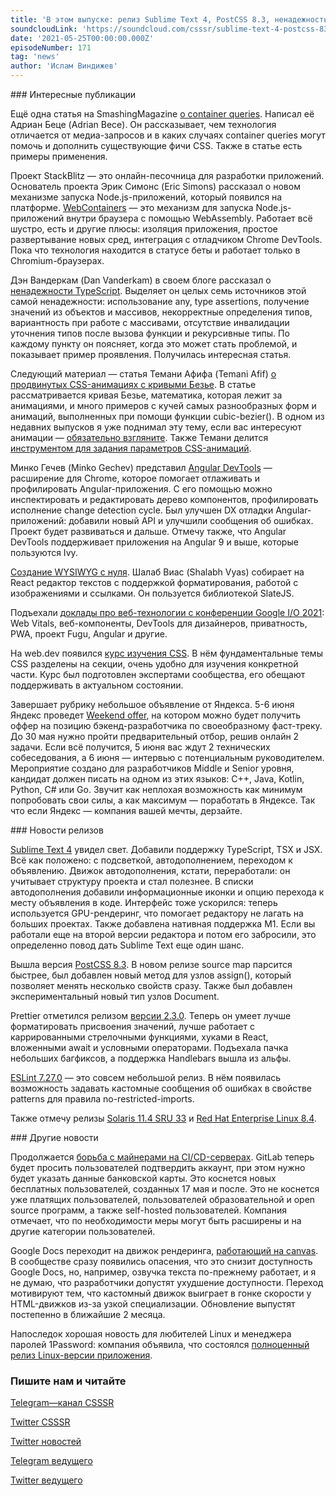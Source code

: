 ```yaml
---
title: 'В этом выпуске: релиз Sublime Text 4, PostCSS 8.3, ненадежность TypeScript, Angular DevTools, WebContainers, Weekend offer Яндекса для бэкенд-разработчиков, ещё немного об анимациях с кривыми Безье, курс по CSS на web.dev, а также записи с Google I/O 2021.'
soundcloudLink: 'https://soundcloud.com/csssr/sublime-text-4-postcss-83-nenadezhnost-typescript-angular-devtools-webcontainers-google-io-21'
date: '2021-05-25T00:00:00.000Z'
episodeNumber: 171
tag: 'news'
author: 'Ислам Виндижев'
---
```


<ParagraphWithImage imageName="manWithLaptop" imageSide="right">
  ### Интересные публикации

Ещё одна статья на SmashingMagazine [о container queries](https://www.smashingmagazine.com/2021/05/css-container-queries-use-cases-migration-strategies/). Написал её Адриан Беце (Adrian Bece). Он рассказывает, чем технология отличается от медиа-запросов и в каких случаях container queries могут помочь и дополнить существующие фичи CSS. Также в статье есть примеры применения.
</ParagraphWithImage>

Проект StackBlitz — это онлайн-песочница для разработки приложений. Основатель проекта Эрик Симонс (Eric Simons) рассказал о новом механизме запуска Node.js-приложений, который появился на платформе. [WebContainers](https://blog.stackblitz.com/posts/introducing-webcontainers/) — это механизм для запуска Node.js-приложений внутри браузера с помощью WebAssembly. Работает всё шустро, есть и другие плюсы: изоляция приложения, простое развертывание новых сред, интеграция с отладчиком Chrome DevTools. Пока что технология находится в статусе беты и работает только в Chromium-браузерах.

Дэн Вандеркам (Dan Vanderkam) в своем блоге рассказал о [ненадежности TypeScript](https://effectivetypescript.com/2021/05/06/unsoundness/). Выделяет он целых семь источников этой самой ненадежности: использование any, type assertions, получение значений из объектов и массивов, некорректные определения типов, вариантность при работе с массивами, отсутствие инвалидации уточнения типов после вызова функции и рекурсивные типы. По каждому пункту он поясняет, когда это может стать проблемой, и показывает пример проявления. Получилась интересная статья.

Следующий материал — статья Темани Афифа (Temani Afif) [о продвинутых CSS-анимациях с кривыми Безье](https://css-tricks.com/advanced-css-animation-using-cubic-bezier/). В статье рассматривается кривая Безье, математика, которая лежит за анимациями, и много примеров с кучей самых разнообразных форм и анимаций, выполненных при помощи функции cubic-bezier(). В одном из недавних выпусков я уже поднимал эту тему, если вас интересуют анимации — [обязательно взгляните](https://blog.csssr.com/ru/news512/episode/news-167). Также Темани делится [инструментом для задания параметров CSS-анимаций](https://matthewlein.com/tools/ceaser).

Минко Гечев (Minko Gechev) представил [Angular DevTools](https://blog.angular.io/introducing-angular-devtools-2d59ff4cf62f) — расширение для Chrome, которое помогает отлаживать и профилировать Angular-приложения. С его помощью можно инспектировать и редактировать дерево компонентов, профилировать исполнение change detection cycle. Был улучшен DX отладки Angular-приложений: добавили новый API и улучшили сообщения об ошибках. Проект будет развиваться и дальше. Отмечу также, что Angular DevTools поддерживает приложения на Angular 9 и выше, которые пользуются Ivy.

[Создание WYSIWYG с нуля](https://www.smashingmagazine.com/2021/05/building-wysiwyg-editor-javascript-slatejs/). Шалаб Виас (Shalabh Vyas) собирает на React редактор текстов с поддержкой форматирования, работой с изображениями и ссылками. Он пользуется библиотекой SlateJS.

Подъехали [доклады про веб-технологии с конференции Google I/O 2021](https://www.youtube.com/playlist?list=PLNYkxOF6rcIAK3hg7C9WVBaGgWZeQCD12): Web Vitals, веб-компоненты, DevTools для дизайнеров, приватность, PWA, проект Fugu, Angular и другие.

На web.dev появился [курс изучения CSS](https://web.dev/learn/css/). В нём фундаментальные темы CSS разделены на секции, очень удобно для изучения конкретной части. Курс был подготовлен экспертами сообщества, его обещают поддерживать в актуальном состоянии.

Завершает рубрику небольшое объявление от Яндекса. 5-6 июня Яндекс проведет [Weekend offer](https://yandex.ru/promo/events/weekend-offer-backend?from=512), на котором можно будет получить оффер на позицию бэкенд-разработчика по своеобразному фаст-треку. До 30 мая нужно пройти предварительный отбор, решив онлайн 2 задачи. Если всё получится, 5 июня вас ждут 2 технических собеседования, а 6 июня — интервью с потенциальным руководителем. Мероприятие создано для разработчиков Middle и Senior уровня, кандидат должен писать на одном из этих языков: C++, Java, Kotlin, Python, C# или Go. Звучит как неплохая возможность как минимум попробовать свои силы, а как максимум — поработать в Яндексе. Так что если Яндекс — компания вашей мечты, дерзайте.

<ParagraphWithImage imageName="laptopNews" imageSide="right">
  ### Новости релизов

[Sublime Text 4](https://www.sublimetext.com/blog/articles/sublime-text-4) увидел свет. Добавили поддержку TypeScript, TSX и JSX. Всё как положено: с подсветкой, автодополнением, переходом к объявлению. Движок автодополнения, кстати, переработали: он учитывает структуру проекта и стал полезнее. В списки автодополнения добавили информационные иконки и опцию перехода к месту объявления в коде. Интерфейс тоже ускорился: теперь используется GPU-рендеринг, что помогает редактору не лагать на больших проектах. Также добавлена нативная поддержка M1. Если вы работали еще на второй версии редактора и потом его забросили, это определенно повод дать Sublime Text еще один шанс.
</ParagraphWithImage>

Вышла версия [PostCSS 8.3](https://github.com/postcss/postcss/releases/tag/8.3.0). В новом релизе source map парсится быстрее, был добавлен новый метод для узлов assign(), который позволяет менять несколько свойств сразу. Также был добавлен экспериментальный новый тип узлов Document.

Prettier отметился релизом [версии 2.3.0](https://prettier.io/blog/2021/05/09/2.3.0.html). Теперь он умеет лучше форматировать присвоения значений, лучше работает с каррированными стрелочными функциями, хуками в React, вложенными await и условными операторами. Подъехала пачка небольших багфиксов, а поддержка Handlebars вышла из альфы.

[ESLint 7.27.0](https://eslint.org/blog/2021/05/eslint-v7.27.0-released) — это совсем небольшой релиз. В нём появилась возможность задавать кастомные сообщения об ошибках в свойстве patterns для правила no-restricted-imports.

Также отмечу релизы [Solaris 11.4 SRU 33](https://blogs.oracle.com/solaris/announcing-oracle-solaris-114-sru33) и [Red Hat Enterprise Linux 8.4](https://www.redhat.com/en/blog/stability-plus-innovation-red-hat-enterprise-linux-84-now-ga).

<ParagraphWithImage imageName="laptopDialog" imageSide="right">
  ### Другие новости

Продолжается [борьба с майнерами на CI/CD-серверах](https://about.gitlab.com/blog/2021/05/17/prevent-crypto-mining-abuse/). GitLab теперь будет просить пользователей подтвердить аккаунт, при этом нужно будет указать данные банковской карты. Это коснется новых бесплатных пользователей, созданных 17 мая и после. Это не коснется уже платящих пользователей, пользователей образовательной и open source программ, а также self-hosted пользователей. Компания отмечает, что по необходимости меры могут быть расширены и на другие категории пользователей.
</ParagraphWithImage>

Google Docs переходит на движок рендеринга, [работающий на canvas](https://workspaceupdates.googleblog.com/2021/05/Google-Docs-Canvas-Based-Rendering-Update.html). В сообществе сразу появились опасения, что это снизит доступность Google Docs, но, например, озвучка текста по-прежнему работает, и я не думаю, что разработчики допустят ухудшение доступности. Переход мотивируют тем, что кастомный движок выиграет в гонке скорости у HTML-движков из-за узкой специализации. Обновление выпустят постепенно в ближайшие 2 месяца.

Напоследок хорошая новость для любителей Linux и менеджера паролей 1Password: компания объявила, что состоялся [полноценный релиз Linux-версии приложения](https://blog.1password.com/welcoming-linux-to-the-1password-family/).

  ### Пишите нам и читайте
  [Telegram—канал CSSSR](https://t.me/csssr)

  [Twitter CSSSR](https://twitter.com/csssr_dev)

  [Twitter новостей](https://twitter.com/csssr_news)

  [Telegram ведущего](https://t.me/Vindizh)

  [Twitter ведущего](https://twitter.com/Vindizh)
